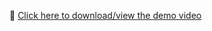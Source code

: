 🎥 [Click here to download/view the demo video](https://github.com/ahmed-nabel/todo-list-website/raw/main/assets/videos/todo_video.mp4
)
